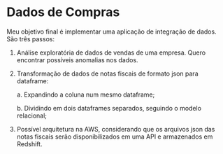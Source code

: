 # Dados de Compras

Meu objetivo final é implementar uma aplicação de integração de dados. São três passos:
1. Análise exploratória de dados de vendas de uma empresa. Quero encontrar possíveis anomalias nos dados.

2. Transformação de dados de notas fiscais de formato json para dataframe:

	a. Expandindo a coluna num mesmo dataframe;

	b. Dividindo em dois dataframes separados, seguindo o modelo relacional;

3. Possível arquitetura na AWS, considerando que os arquivos json das notas fiscais serão disponibilizados em uma API e armazenados em Redshift.